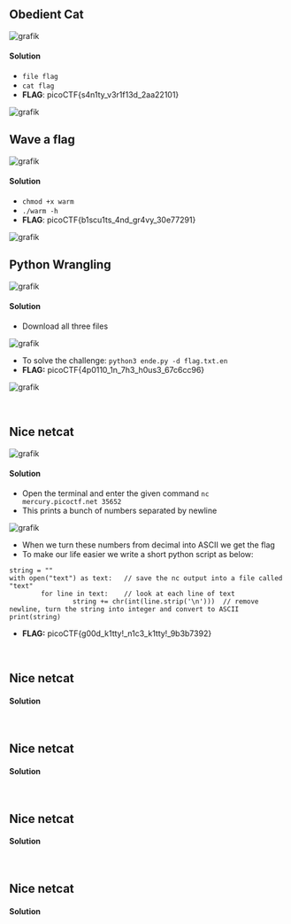 ## Obedient Cat

![grafik](https://user-images.githubusercontent.com/84674087/141130367-31752a27-caed-40d2-9bfb-23dce8a14274.png)

#### Solution
- `file flag`
- `cat flag`
- **FLAG**: picoCTF{s4n1ty_v3r1f13d_2aa22101}

![grafik](https://user-images.githubusercontent.com/84674087/141129265-6beaa1cd-4b02-4229-95e2-eb4b3ce11a3b.png)

## Wave a flag

![grafik](https://user-images.githubusercontent.com/84674087/141129139-6442abd3-b02c-4f3c-8550-eb46a9a1042c.png)

#### Solution
- `chmod +x warm`
- `./warm -h`
- **FLAG**: picoCTF{b1scu1ts_4nd_gr4vy_30e77291}

![grafik](https://user-images.githubusercontent.com/84674087/141129922-edee3212-516c-48b6-844d-df449a87e209.png)


## Python Wrangling

![grafik](https://user-images.githubusercontent.com/84674087/141142818-e5b4ef33-4d9e-477e-956f-d29ccc7ec02b.png)

#### Solution
- Download all three files

![grafik](https://user-images.githubusercontent.com/84674087/141143442-9d742fe7-cadc-484c-8895-1520238d30f1.png)

- To solve the challenge: `python3 ende.py -d flag.txt.en`
- **FLAG:** picoCTF{4p0110_1n_7h3_h0us3_67c6cc96}

![grafik](https://user-images.githubusercontent.com/84674087/141143265-1156d679-c127-4fd7-9344-71dd69698367.png)

<br />

## Nice netcat

![grafik](https://user-images.githubusercontent.com/84674087/141315622-b3ea5ce4-7d61-4160-8719-8baf6c4e0ce5.png)

#### Solution
- Open the terminal and enter the given command `nc mercury.picoctf.net 35652`
- This prints a bunch of numbers separated by newline

![grafik](https://user-images.githubusercontent.com/84674087/141318950-d167b147-0efd-4119-bc73-1d5fe8ebdbd9.png)

- When we turn these numbers from decimal into ASCII we get the flag
- To make our life easier we write a short python script as below:

```
string = ""
with open("text") as text:   // save the nc output into a file called "text"
        for line in text:    // look at each line of text
                string += chr(int(line.strip('\n')))  // remove newline, turn the string into integer and convert to ASCII
print(string)
```
- **FLAG:** picoCTF{g00d_k1tty!_n1c3_k1tty!_9b3b7392}

<br />

## Nice netcat

#### Solution

<br />

## Nice netcat

#### Solution

<br />

## Nice netcat

#### Solution

<br />

## Nice netcat

#### Solution

<br />
